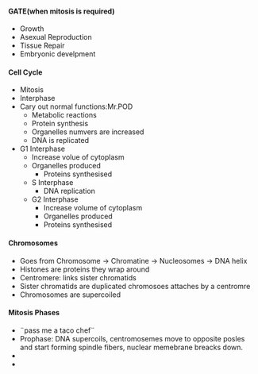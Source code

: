 #### GATE(when mitosis is required)
 - Growth
 - Asexual Reproduction
 - Tissue Repair
 - Embryonic develpment
#### Cell Cycle
 - Mitosis
 - Interphase
 - Cary out normal functions:Mr.POD
	 - Metabolic reactions
	 - Protein synthesis
	 - Organelles numvers are increased
	 - DNA is replicated
 - G1 Interphase
	 - Increase volue of cytoplasm
	 - Organelles produced
		 - Proteins synthesised
	 - S Interphase
		 - DNA replication
	 - G2 Interphase
		 - Increase volume of cytoplasm
		 - Organelles produced
		 - Proteins synthesised
#### Chromosomes
 - Goes from Chromosome -> Chromatine -> Nucleosomes ->  DNA helix
 - Histones are proteins they wrap around
 - Centromere: links sister chromatids
 - Sister chromatids are duplicated chromosoes attaches by a centromre
 - Chromosomes are supercoiled 
#### Mitosis Phases
 - ¨pass me a taco chef¨
 - Prophase: DNA supercoils, centromosemes move to opposite posles and start forming spindle fibers, nuclear memebrane breacks down.
 - 
 - 

 
<!--stackedit_data:
eyJoaXN0b3J5IjpbMTg5Nzk3Njc0OSwtMzQwMTUzNzY0LDEyMT
YyMTYwMzQsMzYwNjY0MjE5XX0=
-->